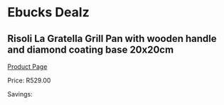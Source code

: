 
# Ebucks Dealz
## Risoli La Gratella Grill Pan with wooden handle and diamond coating base 20x20cm
[Product Page](https://www.ebucks.com/web/shop/productSelected.do?prodId=1162562291&catId=1157659933)

Price: R529.00

Savings: 


	